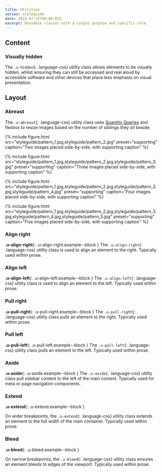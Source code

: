 ```yaml
---
title: Utilities
series: styleguide
date: 2015-07-12T00:00:02Z
excerpt: Reusable classes with a single purpose and specific role.
---
```

## Content

### Visually hidden

The `.u-hidden`{: .language-css} utility class allows elements to be visually hidden, whilst ensuring they can still be accessed and real aloud by accessible software and other devices that place less emphasis on visual presentation.

## Layout

### Abreast

The `.u-abreast`{: .language-css} utility class uses [Quantity Queries](http://alistapart.com/article/quantity-queries-for-css) and flexbox to resize images based on the number of siblings they sit beside:

{% include figure.html
  src="styleguide/pattern_1.jpg,styleguide/pattern_2.jpg"
  preset="supporting"
  caption="Two images placed side-by-side, with supporting caption"
%}

{% include figure.html
  src="styleguide/pattern_1.jpg,styleguide/pattern_2.jpg,styleguide/pattern_3.jpg"
  preset="supporting"
  caption="Three images placed side-by-side, with supporting caption"
%}

{% include figure.html
  src="styleguide/pattern_1.jpg,styleguide/pattern_2.jpg,styleguide/pattern_3.jpg,styleguide/pattern_4.jpg"
  preset="supporting"
  caption="Four images placed side-by-side, with supporting caption"
%}

{% include figure.html
  src="styleguide/pattern_1.jpg,styleguide/pattern_2.jpg,styleguide/pattern_3.jpg,styleguide/pattern_4.jpg,styleguide/pattern_5.jpg"
  preset="supporting"
  caption="Five images placed side-by-side, with supporting caption"
%}

### Align right

**.u-align-right**{: .u-align-right.example--block } The `.u-align-right`{: .language-css} utility class is used to align an element to the right. Typically used within prose.

### Align left

**.u-align-left**{: .u-align-left.example--block } The `.u-align-left`{: .language-css} utility class is used to align an element to the left. Typically used within prose.

### Pull right

**.u-pull-right**{: .u-pull-right.example--block } The `.u-pull-right`{: .language-css} utility class pulls an element to the right. Typically used within prose.

### Pull left

**.u-pull-left**{: .u-pull-left.example--block } The `.u-pull-left`{: .language-css} utility class pulls an element to the left. Typically used within prose.

### Aside

**.u-aside**{: .u-aside.example--block } The `.u-aside`{: .language-css} utility class pull sidebar content to the left of the main content. Typically used for meta or page navigation components.

### Extend

**.u-extend**{: .u-extend.example--block }

On wider breakpoints, the `.u-extend`{: .language-css} utility class extends an element to the full width of the main container. Typically used within prose.

### Bleed

**.u-bleed**{: .u-bleed.example--block }

On narrow breakpoints, the `.u-bleed`{: .language-css} utility class ensures an element bleeds to edges of the viewport. Typically used within prose.
